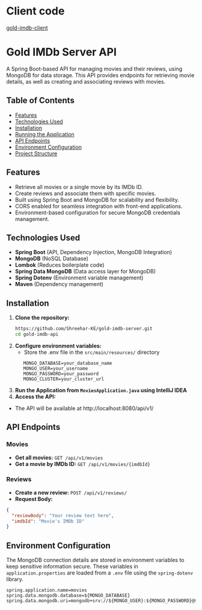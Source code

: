 # Client code
[gold-imdb-client](https://github.com/Shreehar-KE/gold-imdb-client)

# Gold IMDb Server API

A Spring Boot-based API for managing movies and their reviews, using MongoDB for data storage. This API provides endpoints for retrieving movie details, as well as creating and associating reviews with movies.

## Table of Contents
- [Features](#features)
- [Technologies Used](#technologies-used)
- [Installation](#installation)
- [Running the Application](#running-the-application)
- [API Endpoints](#api-endpoints)
- [Environment Configuration](#environment-configuration)
- [Project Structure](#project-structure)

## Features
- Retrieve all movies or a single movie by its IMDb ID.
- Create reviews and associate them with specific movies.
- Built using Spring Boot and MongoDB for scalability and flexibility.
- CORS enabled for seamless integration with front-end applications.
- Environment-based configuration for secure MongoDB credentials management.

## Technologies Used
- **Spring Boot** (API, Dependency Injection, MongoDB Integration)
- **MongoDB** (NoSQL Database)
- **Lombok** (Reduces boilerplate code)
- **Spring Data MongoDB** (Data access layer for MongoDB)
- **Spring Dotenv** (Environment variable management)
- **Maven** (Dependency management)

## Installation

1. **Clone the repository:**
   ```bash
   https://github.com/Shreehar-KE/gold-imdb-server.git
   cd gold-imdb-api
   ```
2. **Configure environment variables:**
   - Store the .env file in the `src/main/resources/` directory
   ```env
      MONGO_DATABASE=your_database_name
      MONGO_USER=your_username
      MONGO_PASSWORD=your_password
      MONGO_CLUSTER=your_cluster_url
      ```
3. **Run the Application from `MoviesApplication.java` using IntelliJ IDEA**
4. **Access the API:**
- The API will be available at http://localhost:8080/api/v1/

## API Endpoints
### Movies
- **Get all movies:**
`GET /api/v1/movies`
- **Get a movie by IMDb ID:**
`GET /api/v1/movies/{imdbId}`
### Reviews
- **Create a new review:**
`POST /api/v1/reviews/`
- **Request Body:**
```json
{
  "reviewBody": "Your review text here",
  "imdbId": "Movie's IMDb ID"
}
```

## Environment Configuration
The MongoDB connection details are stored in environment variables to keep sensitive information secure. These variables in `application.properties` are loaded from a `.env` file using the `spring-dotenv` library.
```properties
spring.application.name=movies
spring.data.mongodb.database=${MONGO_DATABASE}
spring.data.mongodb.uri=mongodb+srv://${MONGO_USER}:${MONGO_PASSWORD}@${MONGO_CLUSTER}
```
